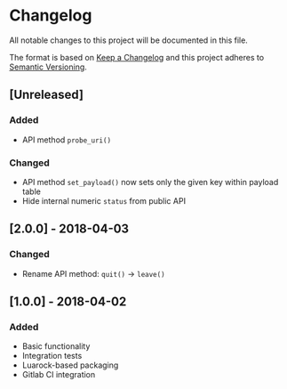 # Changelog
All notable changes to this project will be documented in this file.

The format is based on [Keep a Changelog](http://keepachangelog.com/en/1.0.0/)
and this project adheres to [Semantic Versioning](http://semver.org/spec/v2.0.0.html).

## [Unreleased]

### Added
- API method `probe_uri()`

### Changed
- API method `set_payload()` now sets only the given key within payload table
- Hide internal numeric `status` from public API 

## [2.0.0] - 2018-04-03
### Changed
- Rename API method: `quit()` -> `leave()`

## [1.0.0] - 2018-04-02
### Added
- Basic functionality
- Integration tests
- Luarock-based packaging
- Gitlab CI integration
